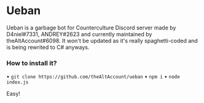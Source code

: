 # Ueban
Ueban is a garbage bot for Counterculture Discord server made by D4niel#7331, ANDREY#2623 and currently maintained by theAltAccount#6098.
It won't be updated as it's really spaghetti-coded and is being rewrited to C# anyways.

### How to install it?

• `git clone https://github.com/theAltAccount/ueban`
• `npm i`
• `node index.js`

Easy!

